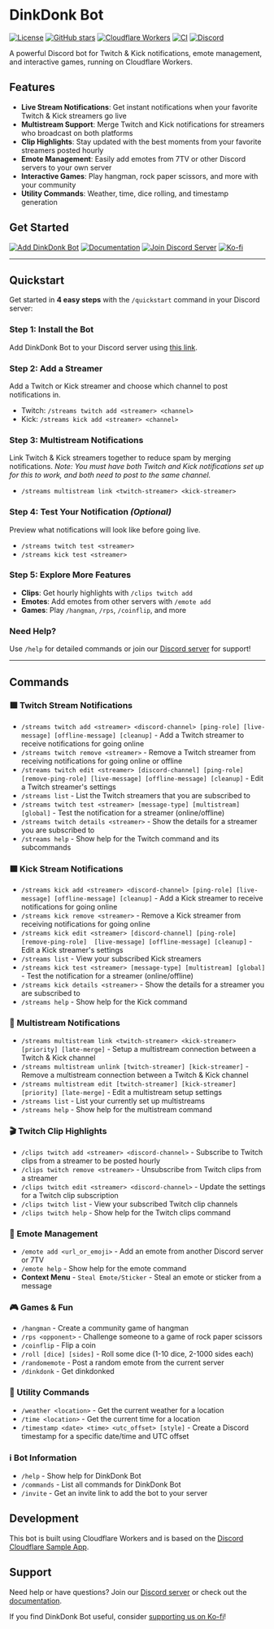 # DinkDonk Bot
[![License](https://img.shields.io/github/license/svglol/dinkdonkbot)](LICENSE)
[![GitHub stars](https://img.shields.io/github/stars/svglol/dinkdonkbot?style=social)](https://github.com/svglol/dinkdonkbot/stargazers)
[![Cloudflare Workers](https://img.shields.io/badge/Cloudflare-Workers-F68212?logo=cloudflare)](https://workers.cloudflare.com)
[![CI](https://github.com/svglol/dinkdonkbot/actions/workflows/ci.yml/badge.svg)](https://github.com/svglol/dinkdonkbot/actions/workflows/ci.yml)
[![Discord](https://img.shields.io/badge/Join-Discord-5865F2?style=flat&logo=discord&logoColor=white)](https://discord.gg/NuY7Tnrb6F)

A powerful Discord bot for Twitch & Kick notifications, emote management, and interactive games, running on Cloudflare Workers.

## Features
- **Live Stream Notifications**: Get instant notifications when your favorite Twitch & Kick streamers go live
- **Multistream Support**: Merge Twitch and Kick notifications for streamers who broadcast on both platforms
- **Clip Highlights**: Stay updated with the best moments from your favorite streamers posted hourly
- **Emote Management**: Easily add emotes from 7TV or other Discord servers to your own server
- **Interactive Games**: Play hangman, rock paper scissors, and more with your community
- **Utility Commands**: Weather, time, dice rolling, and timestamp generation

## Get Started
[![Add DinkDonk Bot](https://img.shields.io/badge/Add%20to-Discord-5865F2?style=for-the-badge&logo=discord&logoColor=white)](https://discord.com/application-directory/1227866873220173824)
[![Documentation](https://img.shields.io/badge/Read-Documentation-blue?style=for-the-badge&logo=gitbook&logoColor=white)](https://svglol.github.io/dinkdonkbot/)
[![Join Discord Server](https://img.shields.io/badge/Join%20Discord-Server-5865F2?style=for-the-badge&logo=discord&logoColor=white)](https://discord.gg/NuY7Tnrb6F)
[![Ko-fi](https://img.shields.io/badge/Support%20us-fc4c58?style=for-the-badge&logo=ko-fi&logoColor=white)](https://ko-fi.com/svglol)

---

## Quickstart
Get started in **4 easy steps** with the `/quickstart` command in your Discord server:

### Step 1: Install the Bot
Add DinkDonk Bot to your Discord server using [this link](https://discord.com/application-directory/1227866873220173824).

### Step 2: Add a Streamer
Add a Twitch or Kick streamer and choose which channel to post notifications in.
- Twitch: `/streams twitch add <streamer> <channel>`
- Kick: `/streams kick add <streamer> <channel>`

### Step 3: Multistream Notifications
Link Twitch & Kick streamers together to reduce spam by merging notifications.
*Note: You must have both Twitch and Kick notifications set up for this to work, and both need to post to the same channel.*
- `/streams multistream link <twitch-streamer> <kick-streamer>`

### Step 4: Test Your Notification *(Optional)*
Preview what notifications will look like before going live.
- `/streams twitch test <streamer>`
- `/streams kick test <streamer>`

### Step 5: Explore More Features
- **Clips**: Get hourly highlights with `/clips twitch add`
- **Emotes**: Add emotes from other servers with `/emote add`
- **Games**: Play `/hangman`, `/rps`, `/coinflip`, and more

### Need Help?
Use `/help` for detailed commands or join our [Discord server](https://discord.gg/NuY7Tnrb6F) for support!

---

## Commands

### 🟪 Twitch Stream Notifications
- `/streams twitch add <streamer> <discord-channel> [ping-role] [live-message] [offline-message] [cleanup]` - Add a Twitch streamer to receive notifications for going online
- `/streams twitch remove <streamer>` - Remove a Twitch streamer from receiving notifications for going online or offline
- `/streams twitch edit <streamer> [discord-channel] [ping-role] [remove-ping-role] [live-message] [offline-message] [cleanup]` - Edit a Twitch streamer's settings
- `/streams list` - List the Twitch streamers that you are subscribed to
- `/streams twitch test <streamer> [message-type] [multistream] [global]` - Test the notification for a streamer (online/offline)
- `/streams twitch details <streamer>` - Show the details for a streamer you are subscribed to
- `/streams help` - Show help for the Twitch command and its subcommands

### 🟩 Kick Stream Notifications
- `/streams kick add <streamer> <discord-channel> [ping-role] [live-message] [offline-message] [cleanup]` - Add a Kick streamer to receive notifications for going online
- `/streams kick remove <streamer>` - Remove a Kick streamer from receiving notifications for going online
- `/streams kick edit <streamer> [discord-channel] [ping-role] [remove-ping-role]  [live-message] [offline-message] [cleanup]` - Edit a Kick streamer's settings
- `/streams list` - View your subscribed Kick streamers
- `/streams kick test <streamer> [message-type] [multistream] [global]` - Test the notification for a streamer (online/offline)
- `/streams kick details <streamer>` - Show the details for a streamer you are subscribed to
- `/streams help` - Show help for the Kick command

### 🔗 Multistream Notifications
- `/streams multistream link <twitch-streamer> <kick-streamer> [priority] [late-merge]` - Setup a multistream connection between a Twitch & Kick channel
- `/streams multistream unlink [twitch-streamer] [kick-streamer]` - Remove a multistream connection between a Twitch & Kick channel
- `/streams multistream edit [twitch-streamer] [kick-streamer] [priority] [late-merge]` - Edit a multistream setup settings
- `/streams list` - List your currently set up multistreams
- `/streams help` - Show help for the multistream command

### 🎬 Twitch Clip Highlights
- `/clips twitch add <streamer> <discord-channel>` - Subscribe to Twitch clips from a streamer to be posted hourly
- `/clips twitch remove <streamer>` - Unsubscribe from Twitch clips from a streamer
- `/clips twitch edit <streamer> <discord-channel>` - Update the settings for a Twitch clip subscription
- `/clips twitch list` - View your subscribed Twitch clip channels
- `/clips twitch help` - Show help for the Twitch clips command

### 🥳 Emote Management
- `/emote add <url_or_emoji>` - Add an emote from another Discord server or 7TV
- `/emote help` - Show help for the emote command
- **Context Menu** - `Steal Emote/Sticker` - Steal an emote or sticker from a message

### 🎮 Games & Fun
- `/hangman` - Create a community game of hangman
- `/rps <opponent>` - Challenge someone to a game of rock paper scissors
- `/coinflip` - Flip a coin
- `/roll [dice] [sides]` - Roll some dice (1-10 dice, 2-1000 sides each)
- `/randomemote` - Post a random emote from the current server
- `/dinkdonk` - Get dinkdonked

### 🔧 Utility Commands
- `/weather <location>` - Get the current weather for a location
- `/time <location>` - Get the current time for a location
- `/timestamp <date> <time> <utc_offset> [style]` - Create a Discord timestamp for a specific date/time and UTC offset

### ℹ️ Bot Information
- `/help` - Show help for DinkDonk Bot
- `/commands` - List all commands for DinkDonk Bot
- `/invite` - Get an invite link to add the bot to your server

## Development
This bot is built using Cloudflare Workers and is based on the [Discord Cloudflare Sample App](https://github.com/discord/cloudflare-sample-app).

## Support
Need help or have questions? Join our [Discord server](https://discord.gg/NuY7Tnrb6F) or check out the [documentation](https://svglol.github.io/dinkdonkbot/).

If you find DinkDonk Bot useful, consider [supporting us on Ko-fi](https://ko-fi.com/svglol)!
